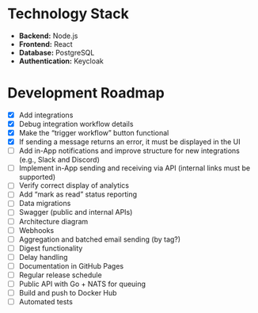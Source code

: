 # Technology Stack

- **Backend:** Node.js  
- **Frontend:** React  
- **Database:** PostgreSQL  
- **Authentication:** Keycloak  

# Development Roadmap

- [x] Add integrations  
- [x] Debug integration workflow details  
- [x] Make the “trigger workflow” button functional  
- [x] If sending a message returns an error, it must be displayed in the UI  
- [ ] Add in-App notifications and improve structure for new integrations (e.g., Slack and Discord)  
- [ ] Implement in-App sending and receiving via API (internal links must be supported)  
- [ ] Verify correct display of analytics  
- [ ] Add “mark as read” status reporting  
- [ ] Data migrations  
- [ ] Swagger (public and internal APIs)  
- [ ] Architecture diagram  
- [ ] Webhooks  
- [ ] Aggregation and batched email sending (by tag?)  
- [ ] Digest functionality  
- [ ] Delay handling  
- [ ] Documentation in GitHub Pages  
- [ ] Regular release schedule  
- [ ] Public API with Go + NATS for queuing  
- [ ] Build and push to Docker Hub  
- [ ] Automated tests  
